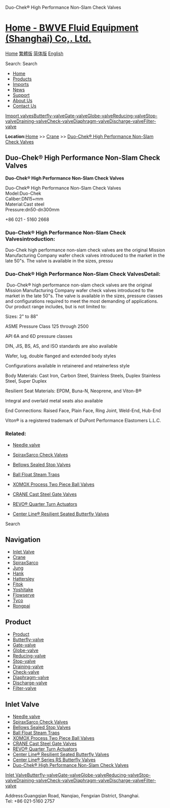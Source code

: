 Duo-Chek® High Performance Non-Slam Check Valves

# [Home - BWVE Fluid Equipment (Shanghai) Co,. Ltd.](#)

[Home](#) [繁體版](#) [简体版](/ '切换到简体中文版') [English](#)

Search: Search

- [Home](#)
- [Products](#)
- [Imports](#)
- [News](#)
- [Support](#)
- [About Us](#)
- [Contact Us](#)

[Import valves](#)[Butterfly-valve](#)[Gate-valve](#)[Globe-valve](#)[Reducing-valve](#)[Stop-valve](#)[Draining-valve](#)[Check-valve](#)[Diaphragm-valve](#)[Discharge-valve](#)[Filter-valve](#)

**Location:**[Home](#) >> [Crane](#) >> [Duo-Chek® High Performance Non-Slam Check Valves](/valve/75.html)

## Duo-Chek® High Performance Non-Slam Check Valves

  
**Duo-Chek® High Performance Non-Slam Check Valves**

Duo-Chek® High Performance Non-Slam Check Valves  
Model:Duo-Chek  
Caliber:DN15+mm  
Material:Cast steel  
Pressure:dn50-dn300mm

+86 021 - 5160 2668


### Duo-Chek® High Performance Non-Slam Check Valvesintroduction:

Duo-Chek high performance non-slam check valves are the original Mission Manufacturing Company wafer check valves introduced to the market in the late 50"s. The valve is available in the sizes, pressu

### Duo-Chek® High Performance Non-Slam Check ValvesDetail:

 Duo-Chek® high performance non-slam check valves are the original Mission Manufacturing Company wafer check valves introduced to the market in the late 50"s. The valve is available in the sizes, pressure classes and configurations required to meet the most demanding of applications. Our product range includes, but is not limited to:

Sizes: 2" to 88"

ASME Pressure Class 125 through 2500

API 6A and 6D pressure classes

DIN, JIS, BS, AS, and ISO standards are also available

Wafer, lug, double flanged and extended body styles

Configurations available in retainered and retainerless style

Body Materials: Cast Iron, Carbon Steel, Stainless Steels, Duplex Stainless Steel, Super Duplex

Resilient Seat Materials: EPDM, Buna-N, Neoprene, and Viton-B®

Integral and overlaid metal seats also available

End Connections: Raised Face, Plain Face, Ring Joint, Weld-End, Hub-End

Viton® is a registered trademark of DuPont Performance Elastomers L.L.C.

### Related:

- [Needle valve](#)

- [SpiraxSarco Check Valves](/valve/83.html 'SpiraxSarco Check Valves')

- [Bellows Sealed Stop Valves](/valve/82.html 'Bellows Sealed Stop Valves')

- [Ball Float Steam Traps](/valve/81.html 'Ball Float Steam Traps')

- [XOMOX Process Two Piece Ball Valves](/valve/80.html 'XOMOX Process Two Piece Ball Valves')

- [CRANE Cast Steel Gate Valves](/valve/79.html 'CRANE Cast Steel Gate Valves')

- [REVO® Quarter Turn Actuators](/valve/78.html 'REVO® Quarter Turn Actuators')

- [Center Line® Resilient Seated Butterfly Valves](/valve/77.html 'Center Line® Resilient Seated Butterfly Valves')

Search

## Navigation

- [Inlet Valve](#)
- [Crane](#)
- [SpiraxSarco](#)
- [Jung](#)
- [Hank](#)
- [Hattersley](#)
- [Fitok](#)
- [Yoshitake](#)
- [Flowserve](#)
- [Tyco](#)
- [Rongpai](#)

## Product

- [Product](#)
- [Butterfly-valve](#)
- [Gate-valve](#)
- [Globe-valve](#)
- [Reducing-valve](#)
- [Stop-valve](#)
- [Draining-valve](#)
- [Check-valve](#)
- [Diaphragm-valve](#)
- [Discharge-valve](#)
- [Filter-valve](#)

## Inlet Valve

- [Needle valve](#)
- [SpiraxSarco Check Valves](/valve/83.html)
- [Bellows Sealed Stop Valves](/valve/82.html)
- [Ball Float Steam Traps](/valve/81.html)
- [XOMOX Process Two Piece Ball Valves](/valve/80.html)
- [CRANE Cast Steel Gate Valves](/valve/79.html)
- [REVO® Quarter Turn Actuators](/valve/78.html)
- [Center Line® Resilient Seated Butterfly Valves](/valve/77.html)
- [Center Line® Series RS Butterfly Valves](/valve/76.html)
- [Duo-Chek® High Performance Non-Slam Check Valves](/valve/75.html)

[Inlet Valve](#)[Butterfly-valve](#)[Gate-valve](#)[Globe-valve](#)[Reducing-valve](#)[Stop-valve](#)[Draining-valve](#)[Check-valve](#)[Diaphragm-valve](#)[Discharge-valve](#)[Filter-valve](#)

Address:Guangqian Road, Nanqiao, Fengxian District, Shanghai.  
Tel: +86 021-5160 2757
